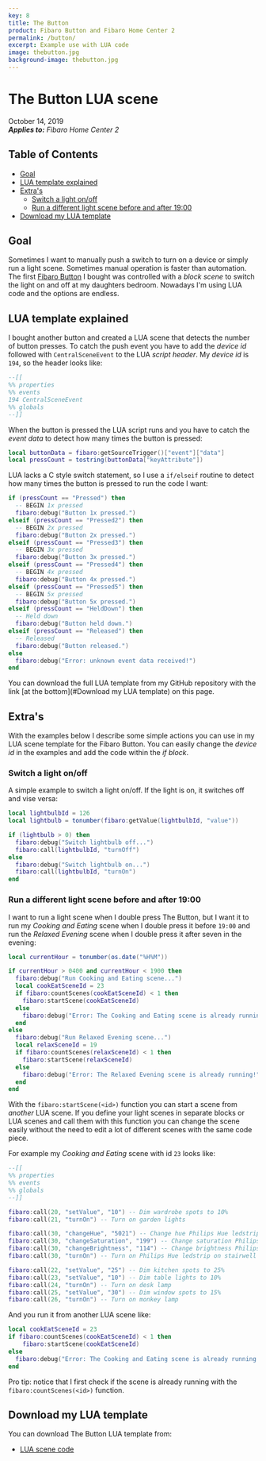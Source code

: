 ```yaml
---
key: 8
title: The Button
product: Fibaro Button and Fibaro Home Center 2
permalink: /button/
excerpt: Example use with LUA code
image: thebutton.jpg
background-image: thebutton.jpg
---
```


# The Button LUA scene<!-- omit in toc -->

October 14, 2019   
_**Applies to:** Fibaro Home Center 2_

## Table of Contents<!-- omit in toc -->
- [Goal](#goal)
- [LUA template explained](#lua-template-explained)
- [Extra's](#extras)
  - [Switch a light on/off](#switch-a-light-onoff)
  - [Run a different light scene before and after 19:00](#run-a-different-light-scene-before-and-after-1900)
- [Download my LUA template](#download-my-lua-template)

## Goal

Sometimes I want to manually push a switch to turn on a device or simply run a light scene. Sometimes manual operation is faster than automation. The first [Fibaro Button](https://www.fibaro.com/us/products/the-button/) I bought was controlled with a *block scene* to switch the light on and off at my daughters bedroom. Nowadays I'm using LUA code and the options are endless.

## LUA template explained

I bought another button and created a LUA scene that detects the number of button presses. To catch the push event you have to add the *device id* followed with `CentralSceneEvent` to the LUA *script header*. My *device id* is `194`, so the header looks like:

```lua
--[[
%% properties
%% events
194 CentralSceneEvent
%% globals
--]]
```

When the button is pressed the LUA script runs and you have to catch the *event data* to detect how many times the button is pressed:

```lua
local buttonData = fibaro:getSourceTrigger()["event"]["data"]
local pressCount = tostring(buttonData["keyAttribute"])
```

LUA lacks a C style switch statement, so I use a `if/elseif` routine to detect how many times the button is pressed to run the code I want:

```lua
if (pressCount == "Pressed") then
  -- BEGIN 1x pressed
  fibaro:debug("Button 1x pressed.")
elseif (pressCount == "Pressed2") then
  -- BEGIN 2x pressed
  fibaro:debug("Button 2x pressed.")
elseif (pressCount == "Pressed3") then
  -- BEGIN 3x pressed
  fibaro:debug("Button 3x pressed.")
elseif (pressCount == "Pressed4") then
  -- BEGIN 4x pressed
  fibaro:debug("Button 4x pressed.")
elseif (pressCount == "Pressed5") then
  -- BEGIN 5x pressed
  fibaro:debug("Button 5x pressed.")
elseif (pressCount == "HeldDown") then
  -- Held down
  fibaro:debug("Button held down.")
elseif (pressCount == "Released") then
  -- Released
  fibaro:debug("Button released.")
else
  fibaro:debug("Error: unknown event data received!")
end
```

You can download the full LUA template from my GitHub repository with the link [at the bottom](#Download my LUA template) on this page.

## Extra's

With the examples below I describe some simple actions you can use in my LUA scene template for the Fibaro Button. You can easily change the *device id* in the examples and add the code within the *if block*.

### Switch a light on/off

A simple example to switch a light on/off. If the light is on, it switches off and vise versa:

```lua
local lightbulbId = 126
local lightbulb = tonumber(fibaro:getValue(lightbulbId, "value"))

if (lightbulb > 0) then
  fibaro:debug("Switch lightbulb off...")
  fibaro:call(lightbulbId, "turnOff")
else
  fibaro:debug("Switch lightbulb on...")
  fibaro:call(lightbulbId, "turnOn")
end
```

### Run a different light scene before and after 19:00

I want to run a light scene when I double press The Button, but I want it to run my *Cooking and Eating* scene when I double press it before `19:00` and run the *Relaxed Evening* scene when I double press it after seven in the evening:

```lua
local currentHour = tonumber(os.date("%H%M"))

if currentHour > 0400 and currentHour < 1900 then
  fibaro:debug("Run Cooking and Eating scene...")
  local cookEatSceneId = 23
  if fibaro:countScenes(cookEatSceneId) < 1 then
  	fibaro:startScene(cookEatSceneId)
  else
    fibaro:debug("Error: The Cooking and Eating scene is already running!")
  end
else
  fibaro:debug("Run Relaxed Evening scene...")
  local relaxSceneId = 19
  if fibaro:countScenes(relaxSceneId) < 1 then
  	fibaro:startScene(relaxSceneId)
  else
    fibaro:debug("Error: The Relaxed Evening scene is already running!")
  end
end
```

With the `fibaro:startScene(<id>)` function you can start a scene from *another* LUA scene. If you define your light scenes in separate blocks or LUA scenes and call them with this function you can change the scene easily without the need to edit a lot of different scenes with the same code piece.

For example my *Cooking and Eating* scene with id `23` looks like:

```lua
--[[
%% properties
%% events
%% globals
--]]

fibaro:call(20, "setValue", "10") -- Dim wardrobe spots to 10%
fibaro:call(21, "turnOn") -- Turn on garden lights

fibaro:call(30, "changeHue", "5021") -- Change hue Philips Hue ledstrip on stairwell
fibaro:call(30, "changeSaturation", "199") -- Change saturation Philips Hue ledstrip on stairwell
fibaro:call(30, "changeBrightness", "114") -- Change brightness Philips Hue ledstrip on stairwell
fibaro:call(30, "turnOn") -- Turn on Philips Hue ledstrip on stairwell

fibaro:call(22, "setValue", "25") -- Dim kitchen spots to 25%
fibaro:call(23, "setValue", "10") -- Dim table lights to 10%
fibaro:call(24, "turnOn") -- Turn on desk lamp
fibaro:call(25, "setValue", "30") -- Dim window spots to 15%
fibaro:call(26, "turnOn") -- Turn on monkey lamp
```

And you run it from another LUA scene like:

```lua
local cookEatSceneId = 23
if fibaro:countScenes(cookEatSceneId) < 1 then
	fibaro:startScene(cookEatSceneId)
else
  fibaro:debug("Error: The Cooking and Eating scene is already running!")
end
```

Pro tip: notice that I first check if the scene is already running with the `fibaro:countScenes(<id>)` function. 

## Download my LUA template

You can download The Button LUA template from:

* [LUA scene code](https://github.com/joepv/fibaro/blob/master/TheButton.lua)